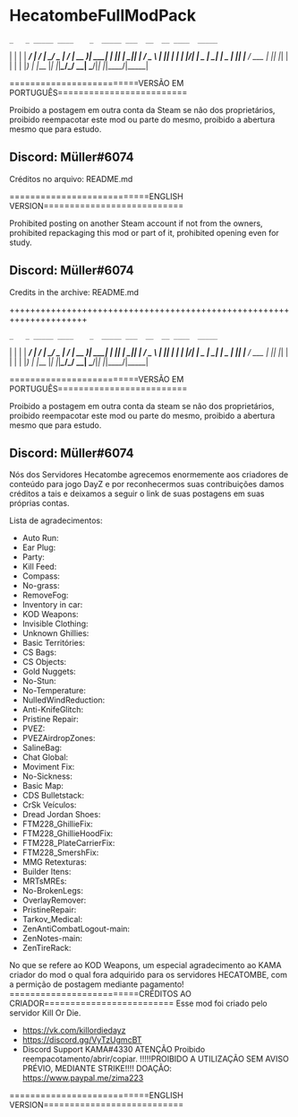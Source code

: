 # HecatombeFullModPack
    _   _ _____ ____    _  _____ ___  __  __ ____  _____
   | | | | ____/ ___|  / \|_   _/ _ \|  \/  | __ )| ____|
   | |_| |  _|| |     / _ \ | || | | | |\/| |  _ \|  _|
   |  _  | |__| |___ / ___ \| || |_| | |  | | |_) | |___
   |_| |_|_____\____/_/   \_\_| \___/|_|  |_|____/|_____|

=========================VERSÃO EM PORTUGUÊS=========================

Proibido a postagem em outra conta da Steam se não dos proprietários, proibido reempacotar este mod ou parte do mesmo, proibido a abertura mesmo que para estudo.

Discord: Müller#6074
---------------------------------------------------------------------
Créditos no arquivo: README.md

===========================ENGLISH VERSION===========================

Prohibited posting on another Steam account if not from the owners, prohibited repackaging this mod or part of it, prohibited opening even for study.

Discord: Müller#6074
---------------------------------------------------------------------
Credits in the archive: README.md


+++++++++++++++++++++++++++++++++++++++++++++++++++++++++++++++++++++

    _   _ _____ ____    _  _____ ___  __  __ ____  _____
   | | | | ____/ ___|  / \|_   _/ _ \|  \/  | __ )| ____|
   | |_| |  _|| |     / _ \ | || | | | |\/| |  _ \|  _|
   |  _  | |__| |___ / ___ \| || |_| | |  | | |_) | |___
   |_| |_|_____\____/_/   \_\_| \___/|_|  |_|____/|_____|

=========================VERSÃO EM PORTUGUÊS=========================

Proibido a postagem em outra conta da steam se não dos proprietários, proibido reempacotar este mod ou parte do mesmo, proibido a abertura mesmo que para estudo.

Discord: Müller#6074
---------------------------------------------------------------------

Nós dos Servidores Hecatombe agrecemos enormemente aos criadores de conteúdo para jogo DayZ e por reconhecermos suas contribuições damos créditos a tais e deixamos a seguir o link de suas postagens em suas próprias contas.

Lista de agradecimentos:

- Auto Run: 
- Ear Plug:
- Party:
- Kill Feed:
- Compass:
- No-grass:
- RemoveFog:
- Inventory in car:
- KOD Weapons:
- Invisible Clothing:
- Unknown Ghillies:
- Basic Territóries:
- CS Bags:
- CS Objects:
- Gold Nuggets:
- No-Stun:
- No-Temperature:
- NulledWindReduction:
- Anti-KnifeGlitch:
- Pristine Repair:
- PVEZ:
- PVEZAirdropZones:
- SalineBag:
- Chat Global:
- Moviment Fix:
- No-Sickness:
- Basic Map:
- CDS Bulletstack:
- CrSk Veículos:
- Dread Jordan Shoes:
- FTM228_GhillieFix:
- FTM228_GhillieHoodFix:
- FTM228_PlateCarrierFix:
- FTM228_SmershFix:
- MMG Retexturas:
- Builder Itens:
- MRTsMREs:
- No-BrokenLegs:
- OverlayRemover:
- PristineRepair:
- Tarkov_Medical:
- ZenAntiCombatLogout-main:
- ZenNotes-main:
- ZenTireRack:

No que se refere ao KOD Weapons, um especial agradecimento ao KAMA criador do mod o qual fora adquirido para os servidores HECATOMBE, com a permição de postagem mediante pagamento!
=========================CRÉDITOS AO CRIADOR=========================
Esse mod foi criado pelo servidor Kill Or Die.
- https://vk.com/killordiedayz
- https://discord.gg/VyTzUgmcBT
- Discord Support KAMA#4330
ATENÇÃO
Proibido reempacotamento/abrir/copiar.
!!!!!PROIBIDO A UTILIZAÇÃO SEM AVISO PRÉVIO, MEDIANTE STRIKE!!!!
DOAÇÃO: https://www.paypal.me/zima223





===========================ENGLISH VERSION===========================

